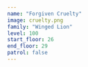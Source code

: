 ```yaml
---
name: "Forgiven Cruelty"
image: cruelty.png
family: "Winged Lion"
level: 100
start_floor: 26
end_floor: 29
patrol: false
---
```

